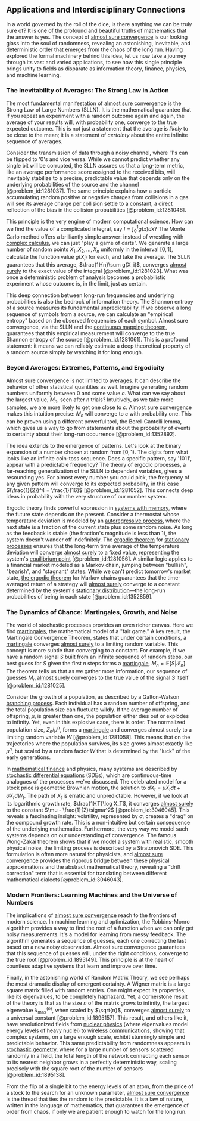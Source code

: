## Applications and Interdisciplinary Connections

In a world governed by the roll of the dice, is there anything we can be truly sure of? It is one of the profound and beautiful truths of mathematics that the answer is yes. The concept of [almost sure convergence](@article_id:265318) is our looking glass into the soul of randomness, revealing an astonishing, inevitable, and deterministic order that emerges from the chaos of the long run. Having explored the formal machinery behind this idea, let us now take a journey through its vast and varied applications, to see how this single principle brings unity to fields as disparate as information theory, finance, physics, and machine learning.

### The Inevitability of Averages: The Strong Law in Action

The most fundamental manifestation of [almost sure convergence](@article_id:265318) is the Strong Law of Large Numbers (SLLN). It is the mathematical guarantee that if you repeat an experiment with a random outcome again and again, the average of your results will, with probability one, converge to the true expected outcome. This is not just a statement that the average is *likely* to be close to the mean; it is a statement of *certainty* about the entire infinite sequence of averages.

Consider the transmission of data through a noisy channel, where '1's can be flipped to '0's and vice versa. While we cannot predict whether any single bit will be corrupted, the SLLN assures us that a long-term metric, like an average performance score assigned to the received bits, will inevitably stabilize to a precise, predictable value that depends only on the underlying probabilities of the source and the channel [@problem_id:1281037]. The same principle explains how a particle accumulating random positive or negative charges from collisions in a gas will see its average charge per collision settle to a constant, a direct reflection of the bias in the collision probabilities [@problem_id:1281046].

This principle is the very engine of modern computational science. How can we find the value of a complicated integral, say $I = \int_0^1 g(x) dx$? The Monte Carlo method offers a brilliantly simple answer: instead of wrestling with [complex calculus](@article_id:166788), we can just "play a game of darts". We generate a large number of random points $X_1, X_2, \dots, X_n$ uniformly in the interval $[0, 1]$, calculate the function value $g(X_i)$ for each, and take the average. The SLLN guarantees that this average, $\frac{1}{n}\sum g(X_i)$, converges [almost surely](@article_id:262024) to the exact value of the integral [@problem_id:1281023]. What was once a deterministic problem of analysis becomes a probabilistic experiment whose outcome is, in the limit, just as certain.

This deep connection between long-run frequencies and underlying probabilities is also the bedrock of information theory. The Shannon entropy of a source measures its fundamental unpredictability. If we observe a long sequence of symbols from a source, we can calculate an "empirical entropy" based on the observed frequencies of each symbol. Almost sure convergence, via the SLLN and the [continuous mapping theorem](@article_id:268852), guarantees that this empirical measurement will converge to the true Shannon entropy of the source [@problem_id:1281061]. This is a profound statement: it means we can reliably estimate a deep theoretical property of a random source simply by watching it for long enough.

### Beyond Averages: Extremes, Patterns, and Ergodicity

Almost sure convergence is not limited to averages. It can describe the behavior of other statistical quantities as well. Imagine generating random numbers uniformly between 0 and some value $c$. What can we say about the largest value, $M_n$, seen after $n$ trials? Intuitively, as we take more samples, we are more likely to get one close to $c$. Almost sure convergence makes this intuition precise: $M_n$ will converge to $c$ with probability one. This can be proven using a different powerful tool, the Borel-Cantelli lemma, which gives us a way to go from statements about the probability of events to certainty about their long-run occurrence [@problem_id:1352892].

The idea extends to the emergence of patterns. Let's look at the binary expansion of a number chosen at random from $[0, 1)$. The digits form what looks like an infinite coin-toss sequence. Does a specific pattern, say '1011', appear with a predictable frequency? The theory of ergodic processes, a far-reaching generalization of the SLLN to dependent variables, gives a resounding yes. For almost every number you could pick, the frequency of any given pattern will converge to its expected probability, in this case $(\frac{1}{2})^4 = \frac{1}{16}$ [@problem_id:1281052]. This connects deep ideas in probability with the very structure of our number system.

Ergodic theory finds powerful expression in [systems with memory](@article_id:272560), where the future state depends on the present. Consider a thermostat whose temperature deviation is modeled by an [autoregressive process](@article_id:264033), where the next state is a fraction of the current state plus some random noise. As long as the feedback is stable (the fraction's magnitude is less than 1), the system doesn't wander off indefinitely. The [ergodic theorem](@article_id:150178) for [stationary processes](@article_id:195636) ensures that the long-term time average of the temperature deviation will converge [almost surely](@article_id:262024) to a fixed value, representing the system's [equilibrium point](@article_id:272211) [@problem_id:1281056]. A similar logic applies to a financial market modeled as a Markov chain, jumping between "bullish", "bearish", and "stagnant" states. While we can't predict tomorrow's market state, [the ergodic theorem](@article_id:261473) for Markov chains guarantees that the time-averaged return of a strategy will [almost surely](@article_id:262024) converge to a constant determined by the system's [stationary distribution](@article_id:142048)—the long-run probabilities of being in each state [@problem_id:1352859].

### The Dynamics of Chance: Martingales, Growth, and Noise

The world of stochastic processes provides an even richer canvas. Here we find [martingales](@article_id:267285), the mathematical model of a "fair game." A key result, the Martingale Convergence Theorem, states that under certain conditions, a [martingale](@article_id:145542) converges [almost surely](@article_id:262024) to a limiting random variable. This concept is more subtle than converging to a constant. For example, if we have a random signal $S$ built from an infinite sequence of random steps, our best guess for $S$ given the first $n$ steps forms a [martingale](@article_id:145542), $M_n = \mathbb{E}[S | \mathcal{F}_n]$. The theorem tells us that as we gather more information, our sequence of guesses $M_n$ [almost surely](@article_id:262024) converges to the true value of the signal $S$ itself [@problem_id:1281025].

Consider the growth of a population, as described by a Galton-Watson [branching process](@article_id:150257). Each individual has a random number of offspring, and the total population size can fluctuate wildly. If the average number of offspring, $\mu$, is greater than one, the population either dies out or explodes to infinity. Yet, even in this explosive case, there is order. The normalized population size, $Z_n/\mu^n$, forms a [martingale](@article_id:145542) and converges almost surely to a limiting random variable $W$ [@problem_id:1281058]. This means that on the trajectories where the population survives, its size grows almost exactly like $\mu^n$, but scaled by a random factor $W$ that is determined by the "luck" of the early generations.

In [mathematical finance](@article_id:186580) and physics, many systems are described by [stochastic differential equations](@article_id:146124) (SDEs), which are continuous-time analogues of the processes we've discussed. The celebrated model for a stock price is geometric Brownian motion, the solution to $dX_t = \mu X_t dt + \sigma X_t dW_t$. The path of $X_t$ is erratic and unpredictable. However, if we look at its logarithmic growth rate, $\frac{1}{T}\log X_T$, it converges [almost surely](@article_id:262024) to the constant $\mu - \frac{1}{2}\sigma^2$ [@problem_id:3046045]. This reveals a fascinating insight: volatility, represented by $\sigma$, creates a "drag" on the compound growth rate. This is a non-intuitive but certain consequence of the underlying mathematics. Furthermore, the very way we model such systems depends on our understanding of convergence. The famous Wong-Zakai theorem shows that if we model a system with realistic, smooth physical noise, the limiting process is described by a Stratonovich SDE. This formulation is often more natural for physicists, and [almost sure convergence](@article_id:265318) provides the rigorous bridge between these physical approximations and the abstract mathematical theory, revealing a "drift correction" term that is essential for translating between different mathematical dialects [@problem_id:3046043].

### Modern Frontiers: Learning Machines and the Universe of Numbers

The implications of [almost sure convergence](@article_id:265318) reach to the frontiers of modern science. In machine learning and optimization, the Robbins-Monro algorithm provides a way to find the root of a function when we can only get noisy measurements. It's a model for learning from messy feedback. The algorithm generates a sequence of guesses, each one correcting the last based on a new noisy observation. Almost sure convergence guarantees that this sequence of guesses will, under the right conditions, converge to the true root [@problem_id:1895149]. This principle is at the heart of countless adaptive systems that learn and improve over time.

Finally, in the astonishing world of Random Matrix Theory, we see perhaps the most dramatic display of emergent certainty. A Wigner matrix is a large square matrix filled with random entries. One might expect its properties, like its eigenvalues, to be completely haphazard. Yet, a cornerstone result of the theory is that as the size $n$ of the matrix grows to infinity, the largest eigenvalue $\lambda_{\max}^{(n)}$, when scaled by $\sqrt{n}$, converges [almost surely](@article_id:262024) to a universal constant [@problem_id:1895157]. This result, and others like it, have revolutionized fields from [nuclear physics](@article_id:136167) (where eigenvalues model energy levels of heavy nuclei) to [wireless communications](@article_id:265759), showing that complex systems, on a large enough scale, exhibit stunningly simple and predictable behavior. This same predictability from randomness appears in [stochastic geometry](@article_id:197968), where for a large number of sensors scattered randomly in a field, the total length of the network connecting each sensor to its nearest neighbor grows in a perfectly deterministic way, scaling precisely with the square root of the number of sensors [@problem_id:1895138].

From the flip of a single bit to the energy levels of an atom, from the price of a stock to the search for an unknown parameter, [almost sure convergence](@article_id:265318) is the thread that ties the random to the predictable. It is a law of nature, written in the language of mathematics, that guarantees the emergence of order from chaos, if only we are patient enough to watch for the long run.